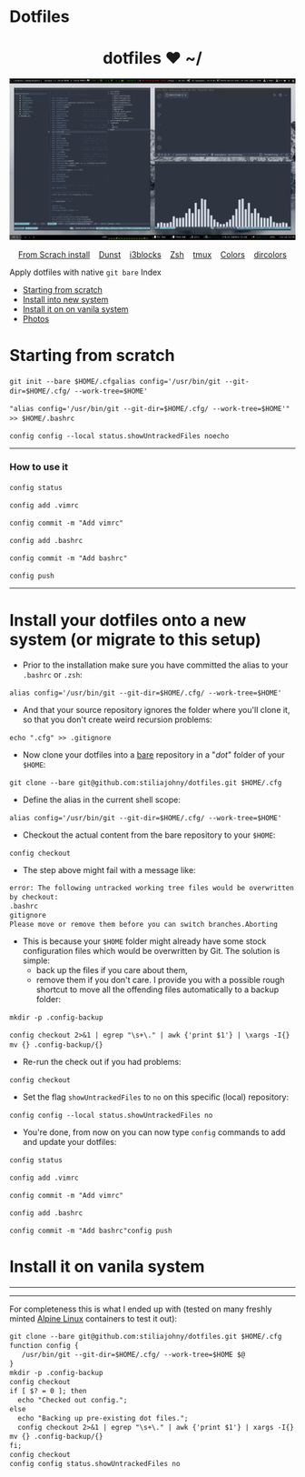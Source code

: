 # Dotfiles

<h1 align="center">dotfiles ❤ ~/</h1

![](.config/wallpaper/screenshot/screen.png)

<p align="center">
    <a href="#fromscratch">From Scrach install</a>&nbsp;&nbsp;&nbsp;
    <a href="https://files.dikiaap.id/img/dotfiles/dunst.png">Dunst</a>&nbsp;&nbsp;&nbsp;
    <a href="https://files.dikiaap.id/img/dotfiles/i3blocks.png">i3blocks</a>&nbsp;&nbsp;&nbsp;
    <a href="https://files.dikiaap.id/img/dotfiles/zsh.png">Zsh</a>&nbsp;&nbsp;&nbsp;
    <a href="https://files.dikiaap.id/img/dotfiles/tmux.png">tmux</a>&nbsp;&nbsp;&nbsp;
    <a href="https://files.dikiaap.id/img/dotfiles/colors.png">Colors</a>&nbsp;&nbsp;&nbsp;
    <a href="https://files.dikiaap.id/img/dotfiles/dircolors.png">dircolors</a>
</p>

Apply dotfiles with native `git bare`
Index

- [Starting from scratch](#fromscratch)
- [Install into new system](#newsystem)
- [Install it on on vanila system](#vanila)
- [Photos](photos)

# <a name="fromscratch"></a>Starting from scratch

`git init --bare $HOME/.cfgalias config='/usr/bin/git --git-dir=$HOME/.cfg/ --work-tree=$HOME'`

`"alias config='/usr/bin/git --git-dir=$HOME/.cfg/ --work-tree=$HOME'" >> $HOME/.bashrc`

`config config --local status.showUntrackedFiles noecho`

---

### How to use it

`config status`

`config add .vimrc`

`config commit -m "Add vimrc"`

`config add .bashrc`

`config commit -m "Add bashrc"`

`config push`

---

# <a name="newsystem"></a>Install your dotfiles onto a new system (or migrate to this setup)

- Prior to the installation make sure you have committed the alias to your `.bashrc` or `.zsh`:

`alias config='/usr/bin/git --git-dir=$HOME/.cfg/ --work-tree=$HOME'`

- And that your source repository ignores the folder where you'll clone it, so that you don't create weird recursion problems:

`echo ".cfg" >> .gitignore`

- Now clone your dotfiles into a [bare](http://www.saintsjd.com/2011/01/what-is-a-bare-git-repository/) repository in a "_dot_" folder of your `$HOME`:

`git clone --bare git@github.com:stiliajohny/dotfiles.git $HOME/.cfg `

- Define the alias in the current shell scope:

`alias config='/usr/bin/git --git-dir=$HOME/.cfg/ --work-tree=$HOME'`

- Checkout the actual content from the bare repository to your `$HOME`:

`config checkout`

- The step above might fail with a message like:

```
error: The following untracked working tree files would be overwritten by checkout:
.bashrc
gitignore
Please move or remove them before you can switch branches.Aborting
```

- This is because your `$HOME` folder might already have some stock configuration files which would be overwritten by Git.
  The solution is simple:
  - back up the files if you care about them,
  - remove them if you don't care. I provide you with a possible rough shortcut to move all the offending files automatically to a backup folder:

`mkdir -p .config-backup`

`config checkout 2>&1 | egrep "\s+\." | awk {'print $1'} | \xargs -I{} mv {} .config-backup/{}`

- Re-run the check out if you had problems:

`config checkout`

- Set the flag `showUntrackedFiles` to `no` on this specific (local) repository:

`config config --local status.showUntrackedFiles no`

- You're done, from now on you can now type `config` commands to add and update your dotfiles:

`config status`

`config add .vimrc`

`config commit -m "Add vimrc"`

`config add .bashrc`

`config commit -m "Add bashrc"config push`

# <a name="vanila"></a>Install it on vanila system

---

---

For completeness this is what I ended up with (tested on many freshly minted [Alpine Linux](http://www.alpinelinux.org/) containers to test it out):

```
git clone --bare git@github.com:stiliajohny/dotfiles.git $HOME/.cfg
function config {
   /usr/bin/git --git-dir=$HOME/.cfg/ --work-tree=$HOME $@
}
mkdir -p .config-backup
config checkout
if [ $? = 0 ]; then
  echo "Checked out config.";
else
  echo "Backing up pre-existing dot files.";
  config checkout 2>&1 | egrep "\s+\." | awk {'print $1'} | xargs -I{} mv {} .config-backup/{}
fi;
config checkout
config config status.showUntrackedFiles no
```
